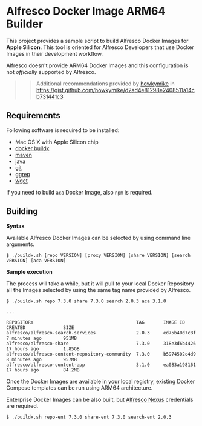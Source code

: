 # Alfresco Docker Image ARM64 Builder

This project provides a sample script to build Alfresco Docker Images for **Apple Silicon**. This tool is oriented for Alfresco Developers that use Docker Images in their development workflow.

Alfresco doesn't provide ARM64 Docker Images and this configuration is not *officially* supported by Alfresco.

>> Additional recommendations provided by [howkymike](https://howkymike.github.io/) in
>> https://gist.github.com/howkymike/d2ad4e81298e2408511a14cb731441c3


## Requirements

Following software is required to be installed:

* Mac OS X with Apple Silicon chip
* [docker buildx](https://docs.docker.com/buildx/working-with-buildx/)
* [maven](https://maven.apache.org)
* [java](https://www.oracle.com/java/technologies/java-se-glance.html)
* [git](https://git-scm.com)
* [ggrep](https://formulae.brew.sh/formula/grep)
* [wget](https://formulae.brew.sh/formula/wget)

If you need to build `aca` Docker Image, also `npm` is required.

## Building

**Syntax**

Available Alfresco Docker Images can be selected by using command line arguments.

```
$ ./buildx.sh [repo VERSION] [proxy VERSION] [share VERSION] [search VERSION] [aca VERSION]
```

**Sample execution**

The process will take a while, but it will pull to your local Docker Repository all the Images selected by using the same tag name provided by Alfresco.

```
$ ./buildx.sh repo 7.3.0 share 7.3.0 search 2.0.3 aca 3.1.0

...

REPOSITORY                                      TAG       IMAGE ID       CREATED              SIZE
alfresco/alfresco-search-services               2.0.3     ed75b40d7c8f   7 minutes ago        951MB
alfresco/alfresco-share                         7.3.0     318e3d6b4426   17 hours ago         1.85GB
alfresco/alfresco-content-repository-community  7.3.0     b5974502c4d9   8 minutes ago        957MB
alfresco/alfresco-content-app                   3.1.0     ea083a198161   17 hours ago         84.2MB
```

Once the Docker Images are available in your local registry, existing Docker Compose templates can be run using ARM64 architecture.

Enterprise Docker Images can be also built, but [Alfresco Nexus](https://nexus.alfresco.com) credentials are required. 

```
$ ./buildx.sh repo-ent 7.3.0 share-ent 7.3.0 search-ent 2.0.3
```